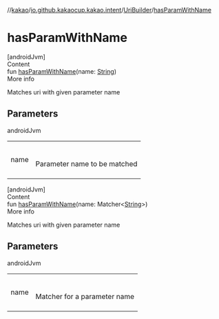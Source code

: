//[kakao](../../../index.md)/[io.github.kakaocup.kakao.intent](../index.md)/[UriBuilder](index.md)/[hasParamWithName](has-param-with-name.md)



# hasParamWithName  
[androidJvm]  
Content  
fun [hasParamWithName](has-param-with-name.md)(name: [String](https://kotlinlang.org/api/latest/jvm/stdlib/kotlin/-string/index.html))  
More info  


Matches uri with given parameter name



## Parameters  
  
androidJvm  
  
| | |
|---|---|
| <a name="io.github.kakaocup.kakao.intent/UriBuilder/hasParamWithName/#kotlin.String/PointingToDeclaration/"></a>name| <a name="io.github.kakaocup.kakao.intent/UriBuilder/hasParamWithName/#kotlin.String/PointingToDeclaration/"></a><br><br>Parameter name to be matched<br><br>|
  
  


[androidJvm]  
Content  
fun [hasParamWithName](has-param-with-name.md)(name: Matcher<[String](https://kotlinlang.org/api/latest/jvm/stdlib/kotlin/-string/index.html)>)  
More info  


Matches uri with given parameter name



## Parameters  
  
androidJvm  
  
| | |
|---|---|
| <a name="io.github.kakaocup.kakao.intent/UriBuilder/hasParamWithName/#org.hamcrest.Matcher[kotlin.String]/PointingToDeclaration/"></a>name| <a name="io.github.kakaocup.kakao.intent/UriBuilder/hasParamWithName/#org.hamcrest.Matcher[kotlin.String]/PointingToDeclaration/"></a><br><br>Matcher for a parameter name<br><br>|
  
  



